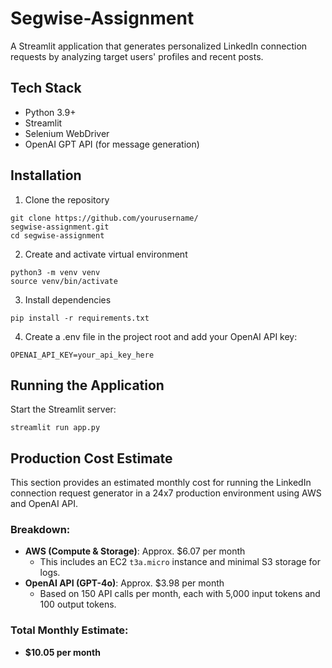 # Segwise-Assignment

A Streamlit application that generates personalized LinkedIn connection requests by analyzing target users' profiles and recent posts.

## Tech Stack

- Python 3.9+
- Streamlit
- Selenium WebDriver
- OpenAI GPT API (for message generation)


## Installation

1. Clone the repository

```
git clone https://github.com/yourusername/
segwise-assignment.git
cd segwise-assignment
```

2. Create and activate virtual environment

```
python3 -m venv venv
source venv/bin/activate 
```

3. Install dependencies

```
pip install -r requirements.txt
```

4. Create a .env file in the project root and add your OpenAI API key:

```
OPENAI_API_KEY=your_api_key_here
```

## Running the Application

Start the Streamlit server:

```
streamlit run app.py
```

## Production Cost Estimate

This section provides an estimated monthly cost for running the LinkedIn connection request generator in a 24x7 production environment using AWS and OpenAI API.

### Breakdown:
- **AWS (Compute & Storage)**: Approx. $6.07 per month
  - This includes an EC2 `t3a.micro` instance and minimal S3 storage for logs.
- **OpenAI API (GPT-4o)**: Approx. $3.98 per month
  - Based on 150 API calls per month, each with 5,000 input tokens and 100 output tokens.

### Total Monthly Estimate:
- **$10.05 per month**
